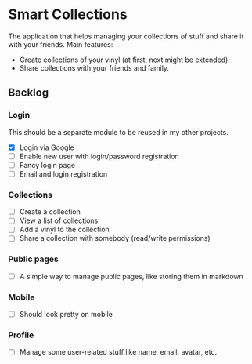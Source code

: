# Smart Collections

The application that helps managing your collections of stuff and share it with your friends.
Main features:

* Create collections of your vinyl (at first, next might be extended).
* Share collections with your friends and family.

## Backlog

### Login

This should be a separate module to be reused in my other projects. 

- [x] Login via Google
- [ ] Enable new user with login/password registration
- [ ] Fancy login page
- [ ] Email and login registration

### Collections

- [ ] Create a collection
- [ ] View a list of collections
- [ ] Add a vinyl to the collection
- [ ] Share a collection with somebody (read/write permissions)

### Public pages

- [ ] A simple way to manage public pages, like storing them in markdown

### Mobile

- [ ] Should look pretty on mobile

### Profile

- [ ] Manage some user-related stuff like name, email, avatar, etc. 